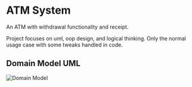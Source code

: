 # ATM System
An ATM  with withdrawal functionality and receipt.

Project focuses on uml, oop design, and logical thinking. Only the normal usage case with some tweaks handled in code.

## Domain Model UML
![Domain Model](https://github.com/MoazAlaa7/ATM/assets/125766238/c6277559-2258-41bf-b6f3-4c5c9b0a3be2)





